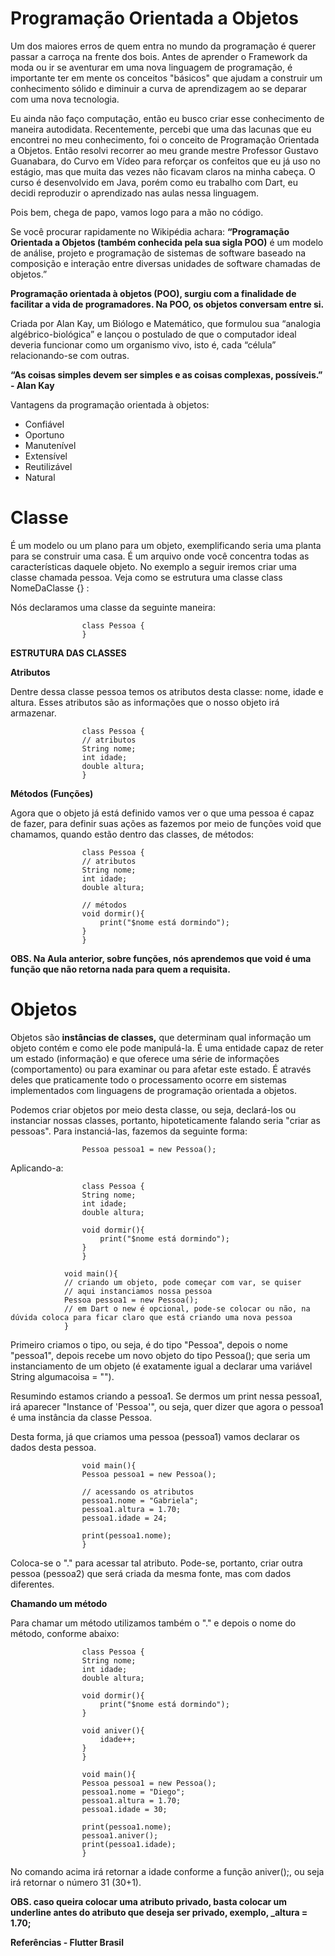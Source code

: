 # Programação Orientada a Objetos

Um dos maiores erros de quem entra no mundo da programação é querer passar a carroça na frente dos bois. Antes de aprender o Framework da moda ou ir se aventurar em uma nova linguagem de programação, é importante ter em mente os conceitos "básicos" que ajudam a construir um conhecimento sólido e diminuir a curva de aprendizagem ao se deparar com uma nova tecnologia.

Eu ainda não faço computação, então eu busco criar esse conhecimento de maneira autodidata. Recentemente, percebi que uma das lacunas que eu encontrei no meu conhecimento, foi o conceito de Programação Orientada a Objetos. Então resolvi recorrer ao meu grande mestre Professor Gustavo Guanabara, do Curvo em Vídeo para reforçar os confeitos que eu já uso no estágio, mas que muita das vezes não ficavam claros na minha cabeça. O curso é desenvolvido em Java, porém como eu trabalho com Dart, eu decidi reproduzir o aprendizado nas aulas nessa linguagem.

Pois bem, chega de papo, vamos logo para a mão no código.

Se você procurar rapidamente no Wikipédia achara: **“Programação Orientada a Objetos (também conhecida pela sua sigla POO)** é um modelo de análise, projeto e programação de sistemas de software baseado na composição e interação entre diversas unidades de software chamadas de objetos.”

**Programação orientada à objetos (POO), surgiu com a finalidade de facilitar a vida de programadores. Na POO, os objetos conversam entre si.**

Criada por Alan Kay, um Biólogo e Matemático, que formulou sua “analogia algébrico-biológica” e lançou o postulado de que o computador ideal deveria funcionar como um organismo vivo, isto é, cada “célula” relacionando-se com outras.

**“As coisas simples devem ser simples e as coisas complexas, possíveis.” - Alan Kay**

Vantagens da programação orientada à objetos:

* Confiável
* Oportuno
* Manutenível
* Extensível
* Reutilizável
* Natural

# Classe

É um modelo ou um plano para um objeto, exemplificando seria uma planta para se construir uma casa. É um arquivo onde você concentra todas as características daquele objeto. No exemplo a seguir iremos criar uma classe chamada pessoa. Veja como se estrutura uma classe class NomeDaClasse {} :

Nós declaramos uma classe da seguinte maneira:

                    class Pessoa {
                    }

**ESTRUTURA DAS CLASSES**

**Atributos**

Dentre dessa classe pessoa temos os atributos desta classe: nome, idade e altura. Esses atributos são as informações que o nosso objeto irá armazenar.

                    class Pessoa {
                    // atributos
                    String nome;
                    int idade;
                    double altura;
                    }

**Métodos (Funções)**

Agora que o objeto já está definido vamos ver o que uma pessoa é capaz de fazer, para definir suas ações as fazemos por meio de funções void que chamamos, quando estão dentro das classes, de métodos:

                    class Pessoa {
                    // atributos
                    String nome;
                    int idade;
                    double altura; 

                    // métodos
                    void dormir(){
                        print("$nome está dormindo");
                    }
                    }

**OBS. Na Aula anterior, sobre funções, nós aprendemos que void é uma função que não retorna nada para quem a requisita.**

# Objetos

Objetos são **instâncias de classes,** que determinam qual informação um objeto contém e como ele pode manipulá-la. É uma entidade capaz de reter um estado (informação) e que oferece uma série de informações (comportamento) ou para examinar ou para afetar este estado. É através deles que praticamente todo o processamento ocorre em sistemas implementados com linguagens de programação orientada a objetos.

Podemos criar objetos por meio desta classe, ou seja, declará-los ou instanciar nossas classes, portanto, hipoteticamente falando seria "criar as pessoas". Para instanciá-las, fazemos da seguinte forma:

                    Pessoa pessoa1 = new Pessoa(); 

Aplicando-a:

                    class Pessoa {
                    String nome;
                    int idade;
                    double altura; 

                    void dormir(){
                        print("$nome está dormindo");
                    }
                    }

                void main(){
                // criando um objeto, pode começar com var, se quiser
                // aqui instanciamos nossa pessoa
                Pessoa pessoa1 = new Pessoa(); 
                // em Dart o new é opcional, pode-se colocar ou não, na dúvida coloca para ficar claro que está criando uma nova pessoa
                }
                
Primeiro criamos o tipo, ou seja, é do tipo "Pessoa", depois o nome "pessoa1", depois recebe um novo objeto do tipo Pessoa(); que seria um instanciamento de um objeto (é exatamente igual a declarar uma variável String algumacoisa = "").

Resumindo estamos criando a pessoa1. Se dermos um print nessa pessoa1, irá aparecer "Instance of 'Pessoa'", ou seja, quer dizer que agora o pessoa1 é uma instância da classe Pessoa.

Desta forma, já que criamos uma pessoa (pessoa1) vamos declarar os dados desta pessoa.

                    void main(){
                    Pessoa pessoa1 = new Pessoa();
                    
                    // acessando os atributos
                    pessoa1.nome = "Gabriela";
                    pessoa1.altura = 1.70;
                    pessoa1.idade = 24;

                    print(pessoa1.nome);
                    }

Coloca-se o "." para acessar tal atributo. Pode-se, portanto, criar outra pessoa (pessoa2) que será criada da mesma fonte, mas com dados diferentes.

**Chamando um método**

Para chamar um método utilizamos também o "." e depois o nome do método, conforme abaixo:

                    class Pessoa {
                    String nome;
                    int idade;
                    double altura; 

                    void dormir(){
                        print("$nome está dormindo");
                    }

                    void aniver(){
                        idade++;
                    }
                    }

                    void main(){
                    Pessoa pessoa1 = new Pessoa();
                    pessoa1.nome = "Diego";
                    pessoa1.altura = 1.70;
                    pessoa1.idade = 30;

                    print(pessoa1.nome);
                    pessoa1.aniver();
                    print(pessoa1.idade);
                    }
                    
No comando acima irá retornar a idade conforme a função aniver();, ou seja irá retornar o número 31 (30+1).

**OBS. caso queira colocar uma atributo privado, basta colocar um underline antes do atributo que deseja ser privado, exemplo, _altura = 1.70;**




**Referências - Flutter Brasil**